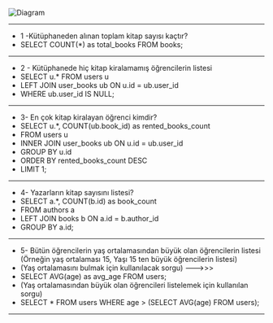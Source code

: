 ![Diagram](https://github.com/mehmetali3838/elibrary/assets/147253627/1372894b-33f9-49b3-b199-16db4ff03bb7)


*******************************************************
- 1 -Kütüphaneden alınan toplam kitap sayısı kaçtır? 
 - SELECT COUNT(*) as total_books FROM books;
*******************************************************
- 2 - Kütüphanede hiç kitap kiralamamış öğrencilerin listesi 
 - SELECT u.* FROM users u
 - LEFT JOIN user_books ub ON u.id = ub.user_id
 - WHERE ub.user_id IS NULL;
*******************************************************
- 3- En çok kitap kiralayan öğrenci kimdir? 
 - SELECT u.*, COUNT(ub.book_id) as rented_books_count
 - FROM users u
 - INNER JOIN user_books ub ON u.id = ub.user_id
 - GROUP BY u.id
 - ORDER BY rented_books_count DESC
 - LIMIT 1;
*******************************************************
- 4- Yazarların kitap sayısını listesi? 
 - SELECT a.*, COUNT(b.id) as book_count
 - FROM authors a
 - LEFT JOIN books b ON a.id = b.author_id
 - GROUP BY a.id;
*******************************************************
- 5- Bütün öğrencilerin yaş ortalamasından büyük olan öğrencilerin listesi (Örneğin yaş ortalaması 15, Yaşı 15 ten büyük öğrencilerin listesi) 
 - (Yaş ortalamasını bulmak için kullanılacak sorgu) --->>>
 - SELECT AVG(age) as avg_age FROM users;
 - (Yaş ortalamasından büyük olan öğrencileri listelemek için kullanılan sorgu) 
 - SELECT * FROM users WHERE age > (SELECT AVG(age) FROM users);
*******************************************************
